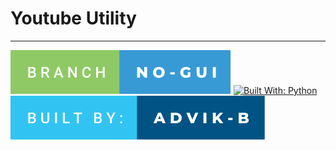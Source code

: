 # Youtube Utility

---
[![Branch: No-GUI](https://raw.githubusercontent.com/Advik-B/Badges/Images/badges/branch/branch-no-gui.svg)](https://github.com/Advik-B/YoutubeVideo-Downloader/branches)
[![Built With: Python](https://forthebadge.com/images/badges/made-with-python.svg)](https://www.python.org/about/)
[![Built by Advik](https://raw.githubusercontent.com/Advik-B/Badges/Images/badges/built/built-by-advik-b.svg)](https://github.com/Advik-B)
